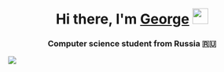 <h1 align="center">Hi there, I'm <a href="" target="_blank">George</a> 
<img src="https://github.com/blackcater/blackcater/raw/main/images/Hi.gif" height="32"/></h1>
<h3 align="center">Computer science student from Russia 🇷🇺</h3>


![](http://github-profile-summary-cards.vercel.app/api/cards/profile-details?username=Niexxe&theme=dark) 
